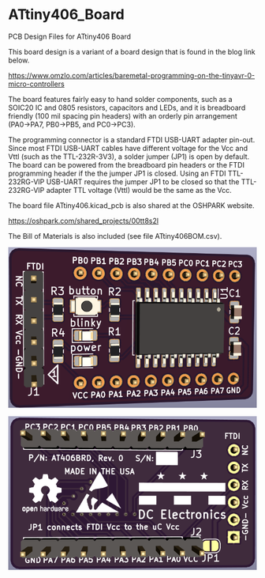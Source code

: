 # ATtiny406_Board
PCB Design Files for ATtiny406 Board

This board design is a variant of a board design that is found in the blog link below.

https://www.omzlo.com/articles/baremetal-programming-on-the-tinyavr-0-micro-controllers

The board features fairly easy to hand solder components, such as a SOIC20 IC and 0805 resistors, capacitors and LEDs, and it is breadboard friendly (100 mil spacing pin headers) with an orderly pin arrangement (PA0->PA7, PB0->PB5, and PC0->PC3). 

The programming connector is a standard FTDI USB-UART adapter pin-out. Since most FTDI USB-UART cables have different voltage for the Vcc and Vttl (such as the TTL-232R-3V3), a solder jumper (JP1) is open by default. The board can be powered from the breadboard pin headers or the FTDI programming header if the the jumper JP1 is closed. Using an FTDI TTL-232RG-VIP USB-UART requires the jumper JP1 to be closed so that the TTL-232RG-VIP adapter TTL voltage (Vttl) would be the same as the Vcc.

The board file ATtiny406.kicad_pcb is also shared at the OSHPARK website. 

https://oshpark.com/shared_projects/00tt8s2l

The Bill of Materials is also included (see file ATtiny406BOM.csv).

![Image](https://github.com/DCelectronics/ATtiny406_Board/blob/main/AT406BRD_Front.png)

![Image](https://github.com/DCelectronics/ATtiny406_Board/blob/main/AT406BRD_Back.png)

